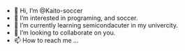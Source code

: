 - 👋 Hi, I’m @Kaito-soccer
- 👀 I’m interested in programing, and soccer.
- 🌱 I’m currently learning semicondacuter in my univercity.
- 💞️ I’m looking to collaborate on you.
- 📫 How to reach me ...

<!---
Kaito-soccer/Kaito-soccer is a ✨ special ✨ repository because its `README.md` (this file) appears on your GitHub profile.
You can click the Preview link to take a look at your changes.
--->
